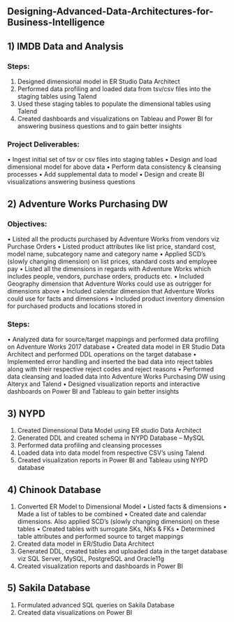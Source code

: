 ## Designing-Advanced-Data-Architectures-for-Business-Intelligence

## 1) IMDB Data and Analysis

### Steps:
1)	Designed dimensional model in ER Studio Data Architect
2)	Performed data profiling and loaded data from tsv/csv files into the staging tables using Talend
3)	Used these staging tables to populate the dimensional tables using Talend
4)	Created dashboards and visualizations on Tableau and Power BI for answering business questions and to gain better insights 

### Project Deliverables:
• Ingest initial set of tsv or csv files into staging tables
• Design and load dimensional model for above data
• Perform data consistency & cleansing processes
• Add supplemental data to model
• Design and create BI visualizations answering business questions

## 2) Adventure Works Purchasing DW

### Objectives:
•	Listed all the products purchased by Adventure Works from vendors viz Purchase Orders
•	Listed product attributes like list price, standard cost, model name, subcategory name and category name
•	Applied SCD’s (slowly changing dimension) on list prices, standard costs and employee pay
•	Listed all the dimensions in regards with Adventure Works which includes people, vendors, purchase orders, products etc.
•	Included Geography dimension that Adventure Works could use as outrigger for dimensions above
•	Included calendar dimension that Adventure Works could use for facts and dimensions
•	Included product inventory dimension for purchased products and locations stored in

### Steps:
•	Analyzed data for source/target mappings and performed data profiling on Adventure Works 2017 database
•	Created data model in ER Studio Data Architect and performed DDL operations on the target database
•	Implemented error handling and inserted the bad data into reject tables along with their respective reject codes and reject reasons
•	Performed data cleansing and loaded data into Adventure Works Purchasing DW using Alteryx and Talend
•	Designed visualization reports and interactive dashboards on Power BI and Tableau to gain better insights


## 3) NYPD 

1)	Created Dimensional Data Model using ER studio Data Architect
2)	Generated DDL and created schema in NYPD Database – MySQL
3)	Performed data profiling and cleansing processes
4)	Loaded data into data model from respective CSV’s using Talend
5)	Created visualization reports in Power BI and Tableau using NYPD database

## 4) Chinook Database
1) Converted ER Model to Dimensional Model 
•	Listed facts & dimensions 
•	Made a list of tables to be combined
•	Created date and calendar dimensions. Also applied SCD’s (slowly changing dimension) on these tables
•	Created tables with surrogate SKs, NKs & FKs 
•	Determined table attributes and performed source to target mappings
2) Created data model in ER/Studio Data Architect
3) Generated DDL, created tables and uploaded data in the target database viz SQL Server, MySQL, PostgreSQL and Oracle11g
4) Created visualization reports and dashboards in Power BI

 ## 5) Sakila Database
1)	Formulated advanced SQL queries on Sakila Database
2)	Created data visualizations on Power BI
